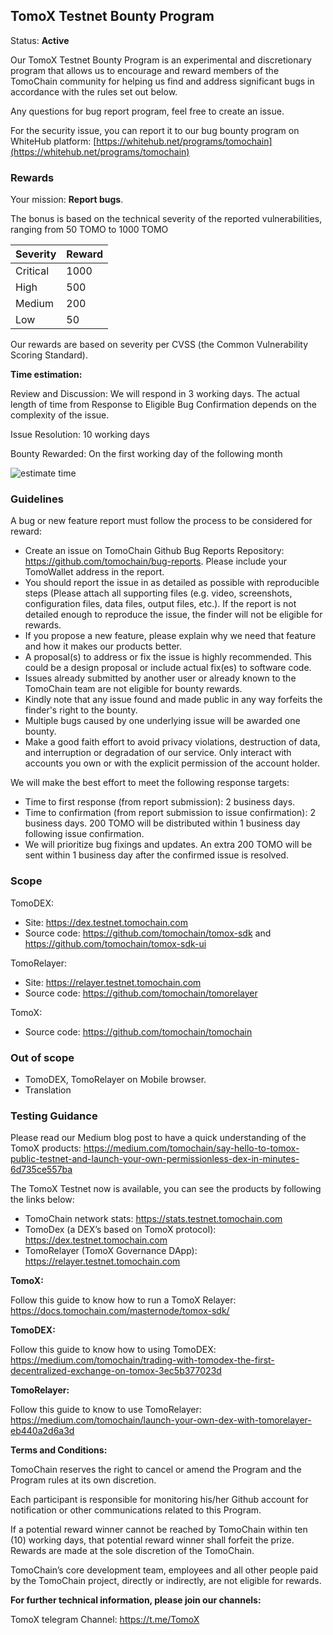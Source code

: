 ## TomoX Testnet Bounty Program

Status: **Active**

Our TomoX Testnet Bounty Program is an experimental and discretionary program that allows us to encourage and reward members of the TomoChain community for helping us find and address significant bugs in accordance with the rules set out below.

Any questions for bug report program, feel free to create an issue.

For the security issue, you can report it to our bug bounty program on WhiteHub platform: [https://whitehub.net/programs/tomochain](https://whitehub.net/programs/tomochain)

### Rewards
Your mission: **Report bugs**.

The bonus is based on the technical severity of the reported vulnerabilities, ranging from 50 TOMO to 1000 TOMO


| **Severity**  | **Reward**  |
|---------------|-------------|
| Critical      | 1000        |
| High          | 500         |
| Medium        | 200         |
| Low           | 50          |

Our rewards are based on severity per CVSS (the Common Vulnerability Scoring Standard).

**Time estimation:**

Review and Discussion: We will respond in 3 working days. The actual length of time from Response to Eligible Bug Confirmation depends on the complexity of the issue.

Issue Resolution: 10 working days

Bounty Rewarded: On the first working day of the following month

![estimate time](https://miro.medium.com/max/1600/0*5gNzrmyiu-ldwcD2)

### Guidelines
A bug or new feature report must follow the process to be considered for reward:

- Create an issue on TomoChain Github Bug Reports Repository: https://github.com/tomochain/bug-reports. Please include your TomoWallet address in the report.
- You should report the issue in as detailed as possible with reproducible steps (Please attach all supporting files (e.g. video, screenshots, configuration files, data files, output files, etc.). If the report is not detailed enough to reproduce the issue, the finder will not be eligible for rewards.
- If you propose a new feature, please explain why we need that feature and how it makes our products better.
- A proposal(s) to address or fix the issue is highly recommended. This could be a design proposal or include actual fix(es) to software code.
- Issues already submitted by another user or already known to the TomoChain team are not eligible for bounty rewards.
- Kindly note that any issue found and made public in any way forfeits the finder's right to the bounty.
- Multiple bugs caused by one underlying issue will be awarded one bounty.
- Make a good faith effort to avoid privacy violations, destruction of data, and interruption or degradation of our service. Only interact with accounts you own or with the explicit permission of the account holder.

We will make the best effort to meet the following response targets:
- Time to first response (from report submission): 2 business days.
- Time to confirmation (from report submission to issue confirmation): 2 business days. 200 TOMO will be distributed within 1 business day following issue confirmation.
- We will prioritize bug fixings and updates. An extra 200 TOMO will be sent within 1 business day after the confirmed issue is resolved.

### Scope
TomoDEX:

- Site: https://dex.testnet.tomochain.com
- Source code: https://github.com/tomochain/tomox-sdk and https://github.com/tomochain/tomox-sdk-ui

TomoRelayer:

- Site: https://relayer.testnet.tomochain.com
- Source code: https://github.com/tomochain/tomorelayer

TomoX:

- Source code: https://github.com/tomochain/tomochain 

### Out of scope
- TomoDEX, TomoRelayer on Mobile browser.
- Translation

### Testing Guidance
Please read our Medium blog post to have a quick understanding of the TomoX products: https://medium.com/tomochain/say-hello-to-tomox-public-testnet-and-launch-your-own-permissionless-dex-in-minutes-6d735ce557ba

The TomoX Testnet now is available, you can see the products by following the links below:

- TomoChain network stats: https://stats.testnet.tomochain.com
- TomoDex (a DEX’s based on TomoX protocol): https://dex.testnet.tomochain.com
- TomoRelayer (TomoX Governance DApp): https://relayer.testnet.tomochain.com

**TomoX:**

Follow this guide to know how to run a TomoX Relayer: https://docs.tomochain.com/masternode/tomox-sdk/

**TomoDEX:**

Follow this guide to know how to using TomoDEX: https://medium.com/tomochain/trading-with-tomodex-the-first-decentralized-exchange-on-tomox-3ec5b377023d

**TomoRelayer:**

Follow this guide to know to use TomoRelayer: https://medium.com/tomochain/launch-your-own-dex-with-tomorelayer-eb440a2d6a3d


**Terms and Conditions:**

TomoChain reserves the right to cancel or amend the Program and the Program rules at its own discretion.

Each participant is responsible for monitoring his/her Github account for notification or other communications related to this Program.

If a potential reward winner cannot be reached by TomoChain within ten (10) working days, that potential reward winner shall forfeit the prize.
Rewards are made at the sole discretion of the TomoChain. 

TomoChain’s core development team, employees and all other people paid by the TomoChain project, directly or indirectly, are not eligible for rewards.

**For further technical information, please join our channels:**

TomoX telegram Channel: https://t.me/TomoX
